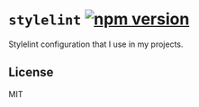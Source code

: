 # `stylelint` [![npm version](https://badge.fury.io/js/%40sondr3%2Fstylelint.svg)](https://badge.fury.io/js/%40sondr3%2Fstylelint)

Stylelint configuration that I use in my projects.

## License

MIT
